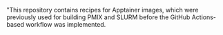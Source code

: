 "This repository contains recipes for Apptainer images, which were previously used for building PMIX and SLURM before the GitHub Actions-based workflow was implemented.
